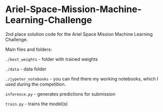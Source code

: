 # Ariel-Space-Mission-Machine-Learning-Challenge


2nd place solution code for the Ariel Space Mission Machine Learning Challenge.


Main files and folders: 

`./best_weights` - folder with trained weights

`./data` - data folder 

`./jypeter_notebooks` - you can find there my working notebooks, which I used during the competition.

`inference.py` - generates predictions for submission

`train.py` - trains the model(s)
 
